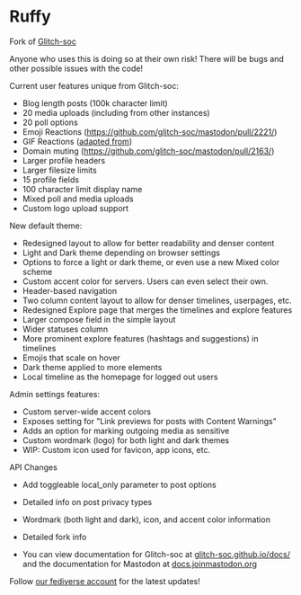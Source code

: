 # Ruffy

Fork of [Glitch-soc](https://glitch-soc.github.io/docs/)

Anyone who uses this is doing so at their own risk! There will be bugs and other possible issues with the code!

Current user features unique from Glitch-soc:

- Blog length posts (100k character limit)
- 20 media uploads (including from other instances)
- 20 poll options
- Emoji Reactions (https://github.com/glitch-soc/mastodon/pull/2221/)
- GIF Reactions ([adapted from](https://github.com/koyuspace/mastodon))
- Domain muting (https://github.com/glitch-soc/mastodon/pull/2163/)
- Larger profile headers
- Larger filesize limits
- 15 profile fields
- 100 character limit display name
- Mixed poll and media uploads
- Custom logo upload support

New default theme:

- Redesigned layout to allow for better readability and denser content
- Light and Dark theme depending on browser settings
- Options to force a light or dark theme, or even use a new Mixed color scheme
- Custom accent color for servers. Users can even select their own.
- Header-based navigation
- Two column content layout to allow for denser timelines, userpages, etc.
- Redesigned Explore page that merges the timelines and explore features
- Larger compose field in the simple layout
- Wider statuses column
- More prominent explore features (hashtags and suggestions) in timelines
- Emojis that scale on hover
- Dark theme applied to more elements
- Local timeline as the homepage for logged out users

Admin settings features:

- Custom server-wide accent colors
- Exposes setting for "Link previews for posts with Content Warnings"
- Adds an option for marking outgoing media as sensitive
- Custom wordmark (logo) for both light and dark themes
- WIP: Custom icon used for favicon, app icons, etc.

API Changes

- Add toggleable local_only parameter to post options
- Detailed info on post privacy types
- Wordmark (both light and dark), icon, and accent color information
- Detailed fork info

- You can view documentation for Glitch-soc at [glitch-soc.github.io/docs/](https://glitch-soc.github.io/docs/) and the documentation for Mastodon at [docs.joinmastodon.org](https://docs.joinmastodon.org/)

Follow [our fediverse account](https://aethy.com/@Ruffy) for the latest updates!
